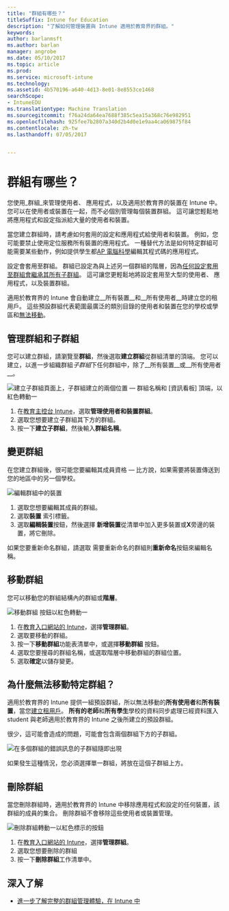 ```yaml
---
title: "群組有哪些？"
titleSuffix: Intune for Education
description: "了解如何管理裝置與 Intune 適用於教育界的群組。"
keywords: 
author: barlanmsft
ms.author: barlan
manager: angrobe
ms.date: 05/10/2017
ms.topic: article
ms.prod: 
ms.service: microsoft-intune
ms.technology: 
ms.assetid: 4b570196-a640-4d13-8e01-8e8553ce1468
searchScope:
- IntuneEDU
ms.translationtype: Machine Translation
ms.sourcegitcommit: f76a24da64ea7688f385c5ea15a368c76e982951
ms.openlocfilehash: 925fee7b2807a340d2b4d0e1e9aa4ca069875f84
ms.contentlocale: zh-tw
ms.lasthandoff: 07/05/2017


---
```


# <a name="what-are-groups"></a>群組有哪些？

您使用_群組_來管理使用者、 應用程式，以及適用於教育界的裝置在 Intune 中。 您可以在使用者或裝置在一起，而不必個別管理每個裝置群組。 這可讓您輕鬆地將應用程式和設定指派給大量的使用者和裝置。

當您建立群組時，請考慮如何套用的設定和應用程式給使用者和裝置。 例如，您可能要禁止使用定位服務所有裝置的應用程式。 一種替代方法是如何特定群組可能需要某些動作，例如提供學生都[AP 電腦科學](https://www.tealsk12.org)編輯其程式碼的應用程式。

設定會套用至群組。 群組已設定為與上述另一個群組的階層，因為[任何設定套用至群組會繼承其所有子群組](settings-inheritance.md)。 這可讓您更輕鬆地將設定套用至大型的使用者、 應用程式，以及裝置群組。

適用於教育界的 Intune 會自動建立__所有裝置__和__所有使用者__時建立您的租用戶。 這些預設群組代表範圍最廣泛的類別目錄的使用者和裝置在您的學校或學區和[無法移動](what-are-groups.md#why-cant-i-move-certain-groups)。


## <a name="managing-groups-and-subgroups"></a>管理群組和子群組

您可以建立群組，請瀏覽至**群組**，然後選取**建立群組**從群組清單的頂端。 您可以建立，以進一步組織群組*子群組*下任何群組中，除了__所有裝置__或__所有使用者__。

  ![建立子群組頁面上，子群組建立的兩個位置 — 群組名稱和 [資訊看板] 頂端，以紅色轉動一](./media/groups-007-create-subgroup.png)

1. 在[教育主控台 Intune](https://intuneeducation.portal.azure.com)，選取**管理使用者和裝置群組**。
2. 選取您想要建立子群組其下方的群組。
3. 按一下**建立子群組**，然後輸入**群組名稱**。

## <a name="making-changes-to-groups"></a>變更群組

在您建立群組後，很可能您要編輯其成員資格 — 比方說，如果需要將裝置傳送到您的地區中的另一個學校。

  ![編輯群組中的裝置](./media/groups-008-edit-group-membership.png)

1. 選取您想要編輯其成員的群組。
2. 選取**裝置** 索引標籤。
3. 選取**編輯裝置**按鈕，然後選擇 **新增裝置**從清單中加入更多裝置或**X**旁邊的裝置，將它刪除。

如果您要重新命名群組，請選取 需要重新命名的群組則**重新命名**按鈕來編輯名稱。

## <a name="move-a-group"></a>移動群組

您可以移動您的群組結構內的群組或**階層**。

  ![移動群組 按鈕以紅色轉動一](./media/groups-010-move-groups.png)

1.  在[教育入口網站的 Intune](https://intuneeducation.portal.azure.com)，選擇**管理群組**。
2. 選取要移動的群組。
3.  按一下**移動群組**功能表清單中，或選擇**移動群組** 按鈕。
4.  選取您要搜尋的群組名稱，或選取階層中移動群組的群組位置。
5.  選取**確定**以儲存變更。

## <a name="why-cant-i-move-certain-groups"></a>為什麼無法移動特定群組？

適用於教育界的 Intune 提供一組預設群組，所以無法移動的**所有使用者**和**所有裝置**，當您[建立租用戶](what-are-tenants.md)。 **所有的老師**和**所有學生**學校的資料同步處理已經資料匯入 student 與老師適用於教育界的 Intune 之後所建立的預設群組。

很少，這可能會造成的問題，可能會包含兩個群組下方的子群組。

  ![在多個群組的錯誤訊息的子群組隨即出現](./media/groups-012-subgroup-is-under-two-groups-warning.png)

如果發生這種情況，您必須選擇單一群組，將放在這個子群組上方。

## <a name="delete-a-group"></a>刪除群組

當您刪除群組時，適用於教育界的 Intune 中移除應用程式和設定的任何裝置，該群組的成員的集合。 刪除群組不會移除這些使用者或裝置管理。

  ![刪除群組轉動一以紅色標示的按鈕](./media/groups-011-delete-groups.png)

1.  在[教育入口網站的 Intune](https://intuneeducation.portal.azure.com)，選擇**管理群組**。
2. 選取您想要刪除的群組
3.  按一下**刪除群組**工作清單中。

## <a name="find-out-more"></a>深入了解

- [進一步了解完整的群組管理體驗，在 Intune 中](https://docs.microsoft.com/intune/deploy-use/use-groups-to-manage-users-and-devices-with-microsoft-intune)

